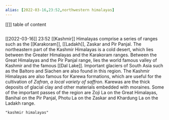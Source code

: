```yaml
---
alias: [2022-03-16,23:52,northwestern himalayas]
---
```

[[]]
table of content
```toc
```

[[2022-03-16]] 23:52
[[Kashmir]] Himalayas comprise a series of ranges such as the [[Karakoram]], [[Ladakh]], Zaskar and Pir Panjal.
The northeastern part of the Kashmir Himalayas is a cold desert, which lies between the Greater Himalayas and the Karakoram ranges.
Between the Great Himalayas and the Pir Panjal range, lies the world famous valley of Kashmir and the famous [[Dal Lake]].
Important glaciers of South Asia such as the Baltoro and Siachen are also found in this region.
The Kashmir Himalayas are also famous for Karewa formations, which are useful for the cultivation of *Zafran, a local variety of saffron*.
Karewas are the thick deposits of glacial clay and other materials embedded with moraines.
Some of the important passes of the region are Zoji La on the Great Himalayas, Banihal on the Pir Panjal, Photu La on the Zaskar and Khardung La on the Ladakh range.
```query
"kashmir himalayas"
```